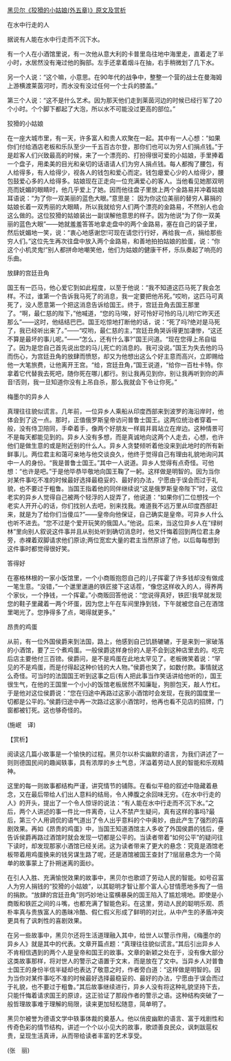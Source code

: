 [黑贝尔《狡猾的小姑娘(外五章)》原文及赏析](https://www.vrrw.net/wx/12020.html)

在水中行走的人

据说有人能在水中行走而不沉下水。

有一个人在小酒馆里说，有一次他从意大利的卡普里岛往地中海里走，直着走了半小时，水居然没有淹过他的胸部。左手还拿着烟斗在抽，右手稍微划了几下水。

另一个人说：“这个嘛，小意思。在90年代的战争中，整整一个营的战士在曼海姆上游横渡莱茵河时，而水没有没过任何一个士兵的膝盖。”

第三个人说：“这不是什么艺术。因为那天他们走到莱茵河边的时候已经行军了20个小时。个个脚下都起了大泡，所以水不可能没过更高的部位。”

狡猾的小姑娘

在一座大城市里，有一天，许多富人和贵人欢聚在一起。其中有一人心想：“如果你们付给酒店老板和乐队至少一千五百古尔登，那你们也可以为穷人们捐点钱。”于是趁客人们兴致最高的时候，来了一个漂亮的、打扮得很可爱的小姑娘，手里捧着一个盘子，用柔美的目光和亲切的话语请人们为穷人捐点钱。每人都掏了腰包，有人给得多，有人给得少，视各人的钱包和爱心而定。钱包瘪爱心少的人给得少，腰包鼓爱心多的人给得多。姑娘现在正走向一位充满爱心的客人。当他看见她那双明亮而妩媚的眼睛时，他几乎爱上了她。因而他往盘子里放上两个金路易并冲着姑娘耳语说：“为了你一双美丽的蓝色大眼。”意思是： 因为你这位美丽的替穷人募捐的姑娘长着一双秀丽的大眼睛，所以我就给穷人们两个漂亮的金路易，不然别人也会这么做的。这位狡猾的姑娘装出一副误解他意思的样子。因为他说“为了你一双美丽的蓝色大眼”——她就羞羞答答地拿走盘中的两个金路易，塞在自己的袋子里，然后妩媚地一笑，说：“衷心地感谢您!可现在请您行行好，再给我一点，捐给那些穷人们。”这位先生再次往盘中放入两个金路易，和善地拍拍姑娘的脸蛋，说：“你这个小机灵鬼!”别人都拼命地嘲笑他，他们为姑娘的健康干杯，乐队奏起了响亮的乐曲。



放肆的宫廷丑角

国王有一匹马，他心爱它到如此程度，以至于他说：“我不知道这匹马死了我会怎样。不过，谁第一个告诉我马死了的消息，我一定要把他吊死。”哎哟，这匹马可真死了，没人愿意第一个把这消息告诉给国王。终于，宫廷丑角去国王那里了。“啊，最仁慈的陛下，”他喊道，“您的马!唉，好可怜好可怜的马儿哟!它昨天还那么”——这时，他结结巴巴。国王吃惊地打断他的话，说：“死了吗?绝对是马死了，我已经听出来了。”——“哎哟，最仁慈的主，”宫廷丑角哭诉得更加凄惨，“这还不算是最坏的事儿呢。”——“怎么，还有什么事?”国王问道。“现在您得上吊自缢了。因为是您自己首先说出您的马儿死亡的消息的。我可没说。”国王为失去他的马而伤心，为宫廷丑角的放肆而愤怒，却又为他想出这么个好主意而高兴，立即赐给他一大笔旅费，让他离开王宫。“给，宫廷丑角，”国王说道，“给你一百杜卡特。你拿着它代替我去死吧，随你死在哪儿都行。别让我再见到你，别让我再听到你的声音!否则，我一旦知道你没有上吊自杀，那么我就会下令让你死。”

梅墨尔的异乡人

真理往往貌似谎言。几年前，一位异乡人乘船从印度西部来到波罗的海沿岸时，他体会到了这一点。那时，正值俄罗斯皇帝访问普鲁士国王。这两位统治者穿着一般，没有侍卫陪同，手牵着手，像两个好朋友一样肩并肩站立在岸边。这种情景可不是每天都能见到的。异乡人没有多想，而是真诚地向这两个人走去，心想，也许他们是做生意的或是附近别的什么人。异乡人贪婪倾听着他没来到此地时的所有新鲜事儿。两位君主和蔼可亲地与他交谈良久，他终于觉得自己有理由礼貌地询问其中一人的身份。“我是普鲁士国王。”其中一人说道。异乡人觉得有点奇怪。可他想：“也许是吧。”于是他毕恭毕敬地向国王鞠了一躬。这样做是明智的。因为当你对某件事吃不准的时候最好选择最稳妥的、最好的办法，宁愿由于误会而过于礼貌，也不要过于粗鲁。当国王指着他的同伴继续说“这是俄罗斯皇帝陛下”时，这位老实的异乡人觉得自己被两个轻浮的人捉弄了，他说道：“如果你们二位想找一个老实人开开心的话，你们找别人去吧，别来找我。难道我不远万里从印度西部赶来，就是为了给你们当傻瓜?”——皇帝向他保证，自己确实是皇帝。可异乡人什么也听不进去。“您不过是个爱开玩笑的俄国人。”他说。后来，当这位异乡人在“绿树林”里向别人叙说这件事并且从别处听到确切消息时，他又忏悔着回到两位君主身旁，赤裸着双脚请求他们原谅;两位宽宏大量的君主当然原谅了他，以后每每想到这件事时都觉得很好笑。

答得好

在塞格林根的一家小饭馆里，一个小商贩抱怨自己的儿子挥霍了许多钱却没有做成一笔生意。“没错，”一个邋里邋遢的铁匠接下这话茬，“像您这样收入的人，得养两个家伙，一个挣钱，一个挥霍。”小商贩回答他说：“您说得真好，铁匠!我早就发现您的鞋子里藏着一两个坏蛋，因为您上午在车间里挣到钱，下午就被您自己在酒馆里喝光了。您挣得多了点，喝得就更多。”

昂贵的鸡蛋

从前，有一位外国侯爵来到法国，路上，他感到自己饥肠辘辘，于是来到一家破落的小酒馆，要了三个煮鸡蛋。一般侯爵这样身份的人是不会到这种店里去的。吃完后店主要他付三百镑。侯爵问，是不是鸡蛋在此地太罕见了。老板微笑着说：“罕见的不是鸡蛋，而是付得起这种价钱的大人物。”侯爵也笑了，如数付款。事情就这么奇怪。可当时的法国国王听到这事之后(有人把此事当作笑话讲给他听的)，国王很生气，在他的王国里一个小小的饭馆老板居然不知廉耻，狗胆包天，敲人竹杠。于是他对这位侯爵说：“您在归途中再路过这家小酒馆时会发现，在我的国度里一切都是公平的。”侯爵归途中再一次路过这家小酒馆时，他再也看不见店的招牌，门窗都被钉死。这也够奇怪的。

(施岷　译)

【赏析】

阅读这几篇小故事是一个愉快的过程。黑贝尔以朴实幽默的语言，为我们讲述了一则则德国民间的趣闻轶事，具有浓厚的乡土气息，洋溢着劳动人民的智能和乐观精神。

这里的每一则故事都结构严谨，讲究情节的铺陈。在看似平稳的叙述中隐藏着悬念，又在最后带给人们出人意料的结局，令人捧腹之余回味无穷。《在水中行走的人》的开头，提出了一个令人惊讶的说法：“有人能在水中行走而不沉下水。”之后，两个人讲述的事一件比一件离奇，让人不禁产生疑问，真有这样的事吗?最后，第三个人用调侃的语气道出了令人出乎意料的个中奥妙，由此产生了强烈的喜剧效果。再如《昂贵的鸡蛋》中，当国王知道酒馆主人多收了外国侯爵的钱后，便告诉侯爵再路过酒馆时就会发现一切都是公平的。当读者带着“如何公平”的疑问往下读时，却发现那家小酒馆已经关闭。这为读者带来了更大的悬念：究竟是酒馆老板带着用鸡蛋换来的钱另谋生路了呢，还是酒馆被国王查封了?层层悬念为一个简单的故事蒙上了扑朔迷离的面纱。

在引人入胜、充满愉悦效果的故事中，黑贝尔也歌颂了劳动人民的智能。如号召富人为穷人捐钱的“狡猾的小姑娘”，以其聪明才智让那个富人心甘情愿地多掏了一倍的捐款。“放肆的宫廷丑角”则巧妙地让蛮横暴戾的国王陷入了尴尬境地。即使是小商贩和铁匠之间的斗嘴，也都充满了智能色彩。在这里，劳动人民的聪明乐观、质朴率真与贵族富人的愚昧冷酷、假仁假义形成了鲜明的对比，从中产生的矛盾冲突更具有了讽刺性的喜剧效果。

在另一些故事中，黑贝尔还将生活道理融入其中，给世人以警示作用，《梅墨尔的异乡人》就是其中的代表。文章开篇点题：“真理往往貌似谎言。”其后引出异乡人不肯相信遇到的两个人是皇帝和国王的故事。文章的新颖之处在于，没有像大部分这类故事那样，将对世人的警示之语置于文末，而是放在了文中。当异乡人对普鲁士国王的身份半信半疑却也表达了敬意之时，作者旁白道：“这样做是明智的。因为当你对某件事吃不准的时候最好选择最稳妥的、最好的办法，宁愿由于误会而过于礼貌，也不要过于粗鲁。”其后故事继续进行，异乡人没有将这种礼貌坚持下去，只能忏悔着请求国王的原谅，这正验证了那段作者的警示之语。这种结构突破了一般哲理故事难于理解的局限，读来更加轻松随意，简单明了。

黑贝尔被誉为德语文学中轶事体裁的奠基人。他以俏皮幽默的语言、富于戏剧性和传奇色彩的情节结构，讲述一个个以小见大的故事，歌颂善良民众，讽刺跋扈权贵，呈现生活真谛，从而带给读者丰富的艺术享受。

(张　丽)

